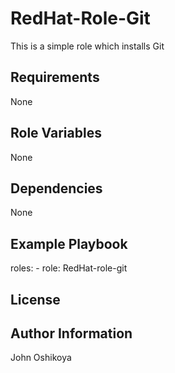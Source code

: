 RedHat-Role-Git
=========
This is a simple role which installs Git

Requirements
------------
None

Role Variables
--------------
None

Dependencies
------------
None

Example Playbook
----------------
  roles:
    - role: RedHat-role-git

License
-------


Author Information
------------------
John Oshikoya

